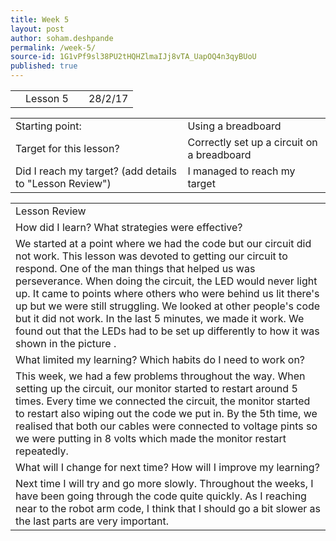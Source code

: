 ```yaml
---
title: Week 5
layout: post
author: soham.deshpande
permalink: /week-5/
source-id: 1G1vPf9sl38PU2tHQHZlmaIJj8vTA_UapOQ4n3qyBUoU
published: true
---
```

<table>
  <tr>
    <td></td>
    <td>Lesson 5
</td>
    <td>        </td>
    <td>28/2/17</td>
  </tr>
</table>


<table>
  <tr>
    <td>Starting point:</td>
    <td>Using a breadboard</td>
  </tr>
  <tr>
    <td>Target for this lesson?</td>
    <td>Correctly set up a circuit on a breadboard</td>
  </tr>
  <tr>
    <td>Did I reach my target? 
(add details to "Lesson Review")</td>
    <td> I managed to reach my target</td>
  </tr>
</table>


<table>
  <tr>
    <td>Lesson Review</td>
  </tr>
  <tr>
    <td>How did I learn? What strategies were effective? </td>
  </tr>
  <tr>
    <td>
We started at a point where we had the code but our circuit did not work. This lesson was devoted to getting our circuit to respond. One of the man things that helped us was perseverance. When doing the circuit, the LED would never light up. It came to points where others who were behind us lit there's up but we were still struggling. We looked at other people's code but it did not work. In the last 5 minutes, we made it work. We found out that the LEDs had to be set up differently to how it was shown in the picture
.</td>
  </tr>
  <tr>
    <td>What limited my learning? Which habits do I need to work on? </td>
  </tr>
  <tr>
    <td>
This week, we had a few problems throughout the way. When setting up the circuit, our monitor started to restart around 5 times. Every time we connected the circuit, the monitor started to restart also wiping out the code we put in. By the 5th time, we realised that both our cables were connected to voltage pints so we were putting in 8 volts which made the monitor restart repeatedly.

</td>
  </tr>
  <tr>
    <td>What will I change for next time? How will I improve my learning?</td>
  </tr>
  <tr>
    <td>
Next time I will try and go more slowly. Throughout the  weeks, I have been going through the code quite quickly. As I reaching near to the robot arm code, I think that I should go a bit slower as the last parts are very important.
</td>
  </tr>
</table>


      

